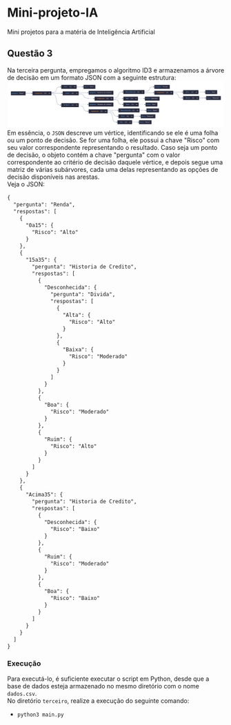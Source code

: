 # Mini-projeto-IA
Mini projetos para a matéria de Inteligência Artificial
## Questão 3
Na terceira pergunta, empregamos o algoritmo ID3 e armazenamos a árvore de decisão em um formato JSON 
com a seguinte estrutura:  
![alt text](https://github.com/VinnieT1/Mini-projeto-IA/blob/main/jsoncrack.com.png)  
Em essência, o `JSON` descreve um vértice, identificando se ele é uma folha ou um ponto de decisão. 
Se for uma folha, ele possui a chave "Risco" com seu valor correspondente representando o resultado. 
Caso seja um ponto de decisão, o objeto contém a chave "pergunta" com o valor correspondente ao critério 
de decisão daquele vértice, e depois segue uma matriz de várias subárvores, cada uma delas representando 
as opções de decisão disponíveis nas arestas.  
Veja o JSON:  
```
{
  "pergunta": "Renda",
  "respostas": [
    {
      "0a15": {
        "Risco": "Alto"
      }
    },
    {
      "15a35": {
        "pergunta": "Historia de Credito",
        "respostas": [
          {
            "Desconhecida": {
              "pergunta": "Divida",
              "respostas": [
                {
                  "Alta": {
                    "Risco": "Alto"
                  }
                },
                {
                  "Baixa": {
                    "Risco": "Moderado"
                  }
                }
              ]
            }
          },
          {
            "Boa": {
              "Risco": "Moderado"
            }
          },
          {
            "Ruim": {
              "Risco": "Alto"
            }
          }
        ]
      }
    },
    {
      "Acima35": {
        "pergunta": "Historia de Credito",
        "respostas": [
          {
            "Desconhecida": {
              "Risco": "Baixo"
            }
          },
          {
            "Ruim": {
              "Risco": "Moderado"
            }
          },
          {
            "Boa": {
              "Risco": "Baixo"
            }
          }
        ]
      }
    }
  ]
}
```
### Execução
Para executá-lo, é suficiente executar o script em Python, desde que a base de dados esteja armazenado no mesmo diretório com o nome `dados.csv`.  
No diretório `terceiro`, realize a execução do seguinte comando:  
* `python3 main.py`
